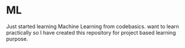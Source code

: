 # ML
Just started learning Machine Learning from codebasics.
want to learn practically so I have created this repository for project based learning purpose.
